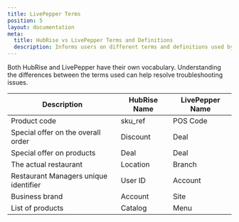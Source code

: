 ```yaml
---
title: LivePepper Terms
position: 5
layout: documentation
meta:
  title: HubRise vs LivePepper Terms and Definitions
  description: Informs users on different terms and definitions used by LivePepper vs HubRise. Understanding differences can help resolve troubleshooting LivePepper connection issues in the context of an integration with HubRise.
---
```


Both HubRise and LivePepper have their own vocabulary. Understanding the differences between the terms used can help resolve troubleshooting issues.

| Description                           | HubRise Name | LivePepper Name |
| ------------------------------------- | ------------ | --------------- |
| Product code                          | sku_ref      | POS Code        |
| Special offer on the overall order    | Discount     | Deal            |
| Special offer on products             | Deal         | Deal            |
| The actual restaurant                 | Location     | Branch          |
| Restaurant Managers unique identifier | User ID      | Account         |
| Business brand                        | Account      | Site            |
| List of products                      | Catalog      | Menu            |
